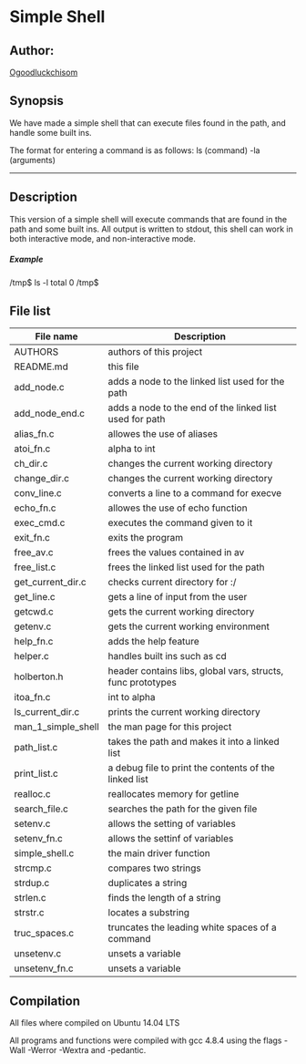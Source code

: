 # Simple Shell

## Author:

[Ogoodluckchisom](https://github.com/Ogoodluckchisom)

## Synopsis
We have made a simple shell that can execute files found in the path, and handle
some built ins.

The format for entering a command is as follows:
ls (command) -la (arguments)

---

## Description
This version of a simple shell will execute commands that are found in the path
and some built ins. All output is written to stdout, this shell can work in both
interactive mode, and non-interactive mode.

##### Example

/tmp$ ls -l
total 0
/tmp$

## File list

| File name | Description |
| --- | --- |
| AUTHORS | authors of this project |
| README.md | this file |
| add_node.c | adds a node to the linked list used for the path |
| add_node_end.c | adds a node to the end of the linked list used for path |
| alias_fn.c | allowes the use of aliases |
| atoi_fn.c | alpha to int
| ch_dir.c | changes the current working directory |
| change_dir.c | changes the current working directory |
| conv_line.c | converts a line to a command for execve |
| echo_fn.c | allowes the use of echo function |
| exec_cmd.c | executes the command given to it |
| exit_fn.c | exits the program |
| free_av.c | frees the values contained in av |
| free_list.c | frees the linked list used for the path |
| get_current_dir.c | checks current directory for :/ |
| get_line.c | gets a line of input from the user |
| getcwd.c | gets the current working directory |
| getenv.c | gets the current working environment |
| help_fn.c | adds the help feature |
| helper.c | handles built ins such as cd |
| holberton.h | header contains libs, global vars, structs, func prototypes |
| itoa_fn.c | int to alpha
| ls_current_dir.c | prints the current working directory |
| man_1_simple_shell | the man page for this project |
| path_list.c | takes the path and makes it into a linked list |
| print_list.c | a debug file to print the contents of the linked list |
| realloc.c | reallocates memory for getline |
| search_file.c | searches the path for the given file |
| setenv.c | allows the setting of variables |
| setenv_fn.c | allows the settinf of variables |
| simple_shell.c | the main driver function |
| strcmp.c | compares two strings |
| strdup.c | duplicates a string |
| strlen.c | finds the length of a string |
| strstr.c | locates a substring |
| truc_spaces.c | truncates the leading white spaces of a command |
| unsetenv.c | unsets a variable |
| unsetenv_fn.c | unsets a variable |

## Compilation
All files where compiled on Ubuntu 14.04 LTS

All programs and functions were compiled with gcc 4.8.4 using the flags -Wall -Werror -Wextra and -pedantic.
